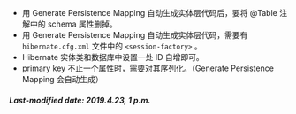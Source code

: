 + 用 Generate Persistence Mapping 自动生成实体层代码后，要将 @Table 注解中的 schema 属性删掉。
+ 用 Generate Persistence Mapping 自动生成实体层代码，需要有 `hibernate.cfg.xml` 文件中的 `<session-factory>` 。
+ Hibernate 实体类和数据库中设置一处 ID 自增即可。
+ primary key 不止一个属性时，需要对其序列化。（Generate Persistence Mapping 会自动生成）

##### Last-modified date: 2019.4.23, 1 p.m.

